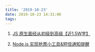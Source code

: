 ```yaml
---
title: '2019-10-23'
date: 2019-10-23 14:31:06
tags:
---
```


1. [JS 原生面经从初级到高级【近1.5W字】](https://juejin.im/post/5daeefc8e51d4524f007fb15)

2. [Node.js 实现抢票小工具&短信通知提醒](https://juejin.im/post/5dadd0236fb9a04de04d968e)

